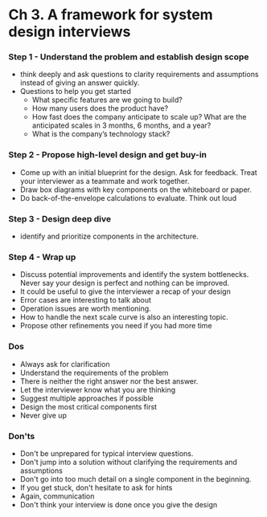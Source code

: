 # Ch 3. A framework for system design interviews

### Step 1 - Understand the problem and establish design scope

- think deeply and ask questions to clarity requirements and assumptions instead of giving an answer quickly.
- Questions to help you get started
    - What specific features are we going to build?
    - How many users does the product have?
    - How fast does the company anticipate to scale up? What are the anticipated scales in 3 months, 6 months, and a year?
    - What is the company’s technology stack?

### Step 2 - Propose high-level design and get buy-in

- Come up with an initial blueprint for the design. Ask for feedback. Treat your interviewer as a teammate and work together.
- Draw box diagrams with key components on the whiteboard or paper.
- Do back-of-the-envelope calculations to evaluate. Think out loud

### Step 3 - Design deep dive

- identify and prioritize components in the architecture.

### Step 4 - Wrap up

- Discuss potential improvements and identify the system bottlenecks. Never say your design is perfect and nothing can be improved.
- It could be useful to give the interviewer a recap of your design
- Error cases are interesting to talk about
- Operation issues are worth mentioning.
- How to handle the next scale curve is also an interesting topic.
- Propose other refinements you need if you had more time

### Dos

- Always ask for clarification
- Understand the requirements of the problem
- There is neither the right answer nor the best answer.
- Let the interviewer know what you are thinking
- Suggest multiple approaches if possible
- Design the most critical components first
- Never give up

### Don'ts

- Don't be unprepared for typical interview questions.
- Don't jump into a solution without clarifying the requirements and assumptions
- Don't go into too much detail on a single component in the beginning.
- If you get stuck, don't hesitate to ask for hints
- Again, communication
- Don't think your interview is done once you give the design
